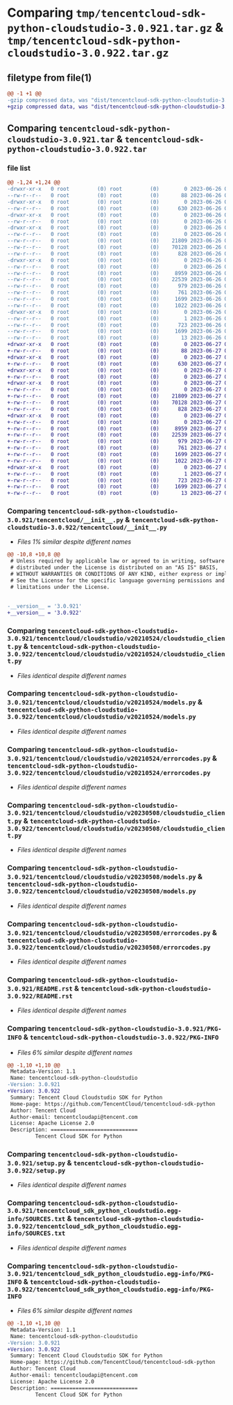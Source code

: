 # Comparing `tmp/tencentcloud-sdk-python-cloudstudio-3.0.921.tar.gz` & `tmp/tencentcloud-sdk-python-cloudstudio-3.0.922.tar.gz`

## filetype from file(1)

```diff
@@ -1 +1 @@
-gzip compressed data, was "dist/tencentcloud-sdk-python-cloudstudio-3.0.921.tar", last modified: Mon Jun 26 00:20:35 2023, max compression
+gzip compressed data, was "dist/tencentcloud-sdk-python-cloudstudio-3.0.922.tar", last modified: Tue Jun 27 00:21:04 2023, max compression
```

## Comparing `tencentcloud-sdk-python-cloudstudio-3.0.921.tar` & `tencentcloud-sdk-python-cloudstudio-3.0.922.tar`

### file list

```diff
@@ -1,24 +1,24 @@
-drwxr-xr-x   0 root         (0) root         (0)        0 2023-06-26 00:20:35.000000 tencentcloud-sdk-python-cloudstudio-3.0.921/
--rw-r--r--   0 root         (0) root         (0)       88 2023-06-26 00:20:35.000000 tencentcloud-sdk-python-cloudstudio-3.0.921/setup.cfg
-drwxr-xr-x   0 root         (0) root         (0)        0 2023-06-26 00:20:35.000000 tencentcloud-sdk-python-cloudstudio-3.0.921/tencentcloud/
--rw-r--r--   0 root         (0) root         (0)      630 2023-06-26 00:20:35.000000 tencentcloud-sdk-python-cloudstudio-3.0.921/tencentcloud/__init__.py
-drwxr-xr-x   0 root         (0) root         (0)        0 2023-06-26 00:20:35.000000 tencentcloud-sdk-python-cloudstudio-3.0.921/tencentcloud/cloudstudio/
--rw-r--r--   0 root         (0) root         (0)        0 2023-06-26 00:20:35.000000 tencentcloud-sdk-python-cloudstudio-3.0.921/tencentcloud/cloudstudio/__init__.py
-drwxr-xr-x   0 root         (0) root         (0)        0 2023-06-26 00:20:35.000000 tencentcloud-sdk-python-cloudstudio-3.0.921/tencentcloud/cloudstudio/v20210524/
--rw-r--r--   0 root         (0) root         (0)        0 2023-06-26 00:20:35.000000 tencentcloud-sdk-python-cloudstudio-3.0.921/tencentcloud/cloudstudio/v20210524/__init__.py
--rw-r--r--   0 root         (0) root         (0)    21809 2023-06-26 00:20:35.000000 tencentcloud-sdk-python-cloudstudio-3.0.921/tencentcloud/cloudstudio/v20210524/cloudstudio_client.py
--rw-r--r--   0 root         (0) root         (0)    70128 2023-06-26 00:20:35.000000 tencentcloud-sdk-python-cloudstudio-3.0.921/tencentcloud/cloudstudio/v20210524/models.py
--rw-r--r--   0 root         (0) root         (0)      828 2023-06-26 00:20:35.000000 tencentcloud-sdk-python-cloudstudio-3.0.921/tencentcloud/cloudstudio/v20210524/errorcodes.py
-drwxr-xr-x   0 root         (0) root         (0)        0 2023-06-26 00:20:35.000000 tencentcloud-sdk-python-cloudstudio-3.0.921/tencentcloud/cloudstudio/v20230508/
--rw-r--r--   0 root         (0) root         (0)        0 2023-06-26 00:20:35.000000 tencentcloud-sdk-python-cloudstudio-3.0.921/tencentcloud/cloudstudio/v20230508/__init__.py
--rw-r--r--   0 root         (0) root         (0)     8959 2023-06-26 00:20:35.000000 tencentcloud-sdk-python-cloudstudio-3.0.921/tencentcloud/cloudstudio/v20230508/cloudstudio_client.py
--rw-r--r--   0 root         (0) root         (0)    22539 2023-06-26 00:20:35.000000 tencentcloud-sdk-python-cloudstudio-3.0.921/tencentcloud/cloudstudio/v20230508/models.py
--rw-r--r--   0 root         (0) root         (0)      979 2023-06-26 00:20:35.000000 tencentcloud-sdk-python-cloudstudio-3.0.921/tencentcloud/cloudstudio/v20230508/errorcodes.py
--rw-r--r--   0 root         (0) root         (0)      761 2023-06-26 00:20:35.000000 tencentcloud-sdk-python-cloudstudio-3.0.921/README.rst
--rw-r--r--   0 root         (0) root         (0)     1699 2023-06-26 00:20:35.000000 tencentcloud-sdk-python-cloudstudio-3.0.921/PKG-INFO
--rw-r--r--   0 root         (0) root         (0)     1022 2023-06-26 00:20:35.000000 tencentcloud-sdk-python-cloudstudio-3.0.921/setup.py
-drwxr-xr-x   0 root         (0) root         (0)        0 2023-06-26 00:20:35.000000 tencentcloud-sdk-python-cloudstudio-3.0.921/tencentcloud_sdk_python_cloudstudio.egg-info/
--rw-r--r--   0 root         (0) root         (0)        1 2023-06-26 00:20:35.000000 tencentcloud-sdk-python-cloudstudio-3.0.921/tencentcloud_sdk_python_cloudstudio.egg-info/dependency_links.txt
--rw-r--r--   0 root         (0) root         (0)      723 2023-06-26 00:20:35.000000 tencentcloud-sdk-python-cloudstudio-3.0.921/tencentcloud_sdk_python_cloudstudio.egg-info/SOURCES.txt
--rw-r--r--   0 root         (0) root         (0)     1699 2023-06-26 00:20:35.000000 tencentcloud-sdk-python-cloudstudio-3.0.921/tencentcloud_sdk_python_cloudstudio.egg-info/PKG-INFO
--rw-r--r--   0 root         (0) root         (0)       13 2023-06-26 00:20:35.000000 tencentcloud-sdk-python-cloudstudio-3.0.921/tencentcloud_sdk_python_cloudstudio.egg-info/top_level.txt
+drwxr-xr-x   0 root         (0) root         (0)        0 2023-06-27 00:21:04.000000 tencentcloud-sdk-python-cloudstudio-3.0.922/
+-rw-r--r--   0 root         (0) root         (0)       88 2023-06-27 00:21:04.000000 tencentcloud-sdk-python-cloudstudio-3.0.922/setup.cfg
+drwxr-xr-x   0 root         (0) root         (0)        0 2023-06-27 00:21:04.000000 tencentcloud-sdk-python-cloudstudio-3.0.922/tencentcloud/
+-rw-r--r--   0 root         (0) root         (0)      630 2023-06-27 00:21:04.000000 tencentcloud-sdk-python-cloudstudio-3.0.922/tencentcloud/__init__.py
+drwxr-xr-x   0 root         (0) root         (0)        0 2023-06-27 00:21:04.000000 tencentcloud-sdk-python-cloudstudio-3.0.922/tencentcloud/cloudstudio/
+-rw-r--r--   0 root         (0) root         (0)        0 2023-06-27 00:21:04.000000 tencentcloud-sdk-python-cloudstudio-3.0.922/tencentcloud/cloudstudio/__init__.py
+drwxr-xr-x   0 root         (0) root         (0)        0 2023-06-27 00:21:04.000000 tencentcloud-sdk-python-cloudstudio-3.0.922/tencentcloud/cloudstudio/v20210524/
+-rw-r--r--   0 root         (0) root         (0)        0 2023-06-27 00:21:04.000000 tencentcloud-sdk-python-cloudstudio-3.0.922/tencentcloud/cloudstudio/v20210524/__init__.py
+-rw-r--r--   0 root         (0) root         (0)    21809 2023-06-27 00:21:04.000000 tencentcloud-sdk-python-cloudstudio-3.0.922/tencentcloud/cloudstudio/v20210524/cloudstudio_client.py
+-rw-r--r--   0 root         (0) root         (0)    70128 2023-06-27 00:21:04.000000 tencentcloud-sdk-python-cloudstudio-3.0.922/tencentcloud/cloudstudio/v20210524/models.py
+-rw-r--r--   0 root         (0) root         (0)      828 2023-06-27 00:21:04.000000 tencentcloud-sdk-python-cloudstudio-3.0.922/tencentcloud/cloudstudio/v20210524/errorcodes.py
+drwxr-xr-x   0 root         (0) root         (0)        0 2023-06-27 00:21:04.000000 tencentcloud-sdk-python-cloudstudio-3.0.922/tencentcloud/cloudstudio/v20230508/
+-rw-r--r--   0 root         (0) root         (0)        0 2023-06-27 00:21:04.000000 tencentcloud-sdk-python-cloudstudio-3.0.922/tencentcloud/cloudstudio/v20230508/__init__.py
+-rw-r--r--   0 root         (0) root         (0)     8959 2023-06-27 00:21:04.000000 tencentcloud-sdk-python-cloudstudio-3.0.922/tencentcloud/cloudstudio/v20230508/cloudstudio_client.py
+-rw-r--r--   0 root         (0) root         (0)    22539 2023-06-27 00:21:04.000000 tencentcloud-sdk-python-cloudstudio-3.0.922/tencentcloud/cloudstudio/v20230508/models.py
+-rw-r--r--   0 root         (0) root         (0)      979 2023-06-27 00:21:04.000000 tencentcloud-sdk-python-cloudstudio-3.0.922/tencentcloud/cloudstudio/v20230508/errorcodes.py
+-rw-r--r--   0 root         (0) root         (0)      761 2023-06-27 00:21:04.000000 tencentcloud-sdk-python-cloudstudio-3.0.922/README.rst
+-rw-r--r--   0 root         (0) root         (0)     1699 2023-06-27 00:21:04.000000 tencentcloud-sdk-python-cloudstudio-3.0.922/PKG-INFO
+-rw-r--r--   0 root         (0) root         (0)     1022 2023-06-27 00:21:04.000000 tencentcloud-sdk-python-cloudstudio-3.0.922/setup.py
+drwxr-xr-x   0 root         (0) root         (0)        0 2023-06-27 00:21:04.000000 tencentcloud-sdk-python-cloudstudio-3.0.922/tencentcloud_sdk_python_cloudstudio.egg-info/
+-rw-r--r--   0 root         (0) root         (0)        1 2023-06-27 00:21:04.000000 tencentcloud-sdk-python-cloudstudio-3.0.922/tencentcloud_sdk_python_cloudstudio.egg-info/dependency_links.txt
+-rw-r--r--   0 root         (0) root         (0)      723 2023-06-27 00:21:04.000000 tencentcloud-sdk-python-cloudstudio-3.0.922/tencentcloud_sdk_python_cloudstudio.egg-info/SOURCES.txt
+-rw-r--r--   0 root         (0) root         (0)     1699 2023-06-27 00:21:04.000000 tencentcloud-sdk-python-cloudstudio-3.0.922/tencentcloud_sdk_python_cloudstudio.egg-info/PKG-INFO
+-rw-r--r--   0 root         (0) root         (0)       13 2023-06-27 00:21:04.000000 tencentcloud-sdk-python-cloudstudio-3.0.922/tencentcloud_sdk_python_cloudstudio.egg-info/top_level.txt
```

### Comparing `tencentcloud-sdk-python-cloudstudio-3.0.921/tencentcloud/__init__.py` & `tencentcloud-sdk-python-cloudstudio-3.0.922/tencentcloud/__init__.py`

 * *Files 1% similar despite different names*

```diff
@@ -10,8 +10,8 @@
 # Unless required by applicable law or agreed to in writing, software
 # distributed under the License is distributed on an "AS IS" BASIS,
 # WITHOUT WARRANTIES OR CONDITIONS OF ANY KIND, either express or implied.
 # See the License for the specific language governing permissions and
 # limitations under the License.
 
 
-__version__ = '3.0.921'
+__version__ = '3.0.922'
```

### Comparing `tencentcloud-sdk-python-cloudstudio-3.0.921/tencentcloud/cloudstudio/v20210524/cloudstudio_client.py` & `tencentcloud-sdk-python-cloudstudio-3.0.922/tencentcloud/cloudstudio/v20210524/cloudstudio_client.py`

 * *Files identical despite different names*

### Comparing `tencentcloud-sdk-python-cloudstudio-3.0.921/tencentcloud/cloudstudio/v20210524/models.py` & `tencentcloud-sdk-python-cloudstudio-3.0.922/tencentcloud/cloudstudio/v20210524/models.py`

 * *Files identical despite different names*

### Comparing `tencentcloud-sdk-python-cloudstudio-3.0.921/tencentcloud/cloudstudio/v20210524/errorcodes.py` & `tencentcloud-sdk-python-cloudstudio-3.0.922/tencentcloud/cloudstudio/v20210524/errorcodes.py`

 * *Files identical despite different names*

### Comparing `tencentcloud-sdk-python-cloudstudio-3.0.921/tencentcloud/cloudstudio/v20230508/cloudstudio_client.py` & `tencentcloud-sdk-python-cloudstudio-3.0.922/tencentcloud/cloudstudio/v20230508/cloudstudio_client.py`

 * *Files identical despite different names*

### Comparing `tencentcloud-sdk-python-cloudstudio-3.0.921/tencentcloud/cloudstudio/v20230508/models.py` & `tencentcloud-sdk-python-cloudstudio-3.0.922/tencentcloud/cloudstudio/v20230508/models.py`

 * *Files identical despite different names*

### Comparing `tencentcloud-sdk-python-cloudstudio-3.0.921/tencentcloud/cloudstudio/v20230508/errorcodes.py` & `tencentcloud-sdk-python-cloudstudio-3.0.922/tencentcloud/cloudstudio/v20230508/errorcodes.py`

 * *Files identical despite different names*

### Comparing `tencentcloud-sdk-python-cloudstudio-3.0.921/README.rst` & `tencentcloud-sdk-python-cloudstudio-3.0.922/README.rst`

 * *Files identical despite different names*

### Comparing `tencentcloud-sdk-python-cloudstudio-3.0.921/PKG-INFO` & `tencentcloud-sdk-python-cloudstudio-3.0.922/PKG-INFO`

 * *Files 6% similar despite different names*

```diff
@@ -1,10 +1,10 @@
 Metadata-Version: 1.1
 Name: tencentcloud-sdk-python-cloudstudio
-Version: 3.0.921
+Version: 3.0.922
 Summary: Tencent Cloud Cloudstudio SDK for Python
 Home-page: https://github.com/TencentCloud/tencentcloud-sdk-python
 Author: Tencent Cloud
 Author-email: tencentcloudapi@tencent.com
 License: Apache License 2.0
 Description: ============================
         Tencent Cloud SDK for Python
```

### Comparing `tencentcloud-sdk-python-cloudstudio-3.0.921/setup.py` & `tencentcloud-sdk-python-cloudstudio-3.0.922/setup.py`

 * *Files identical despite different names*

### Comparing `tencentcloud-sdk-python-cloudstudio-3.0.921/tencentcloud_sdk_python_cloudstudio.egg-info/SOURCES.txt` & `tencentcloud-sdk-python-cloudstudio-3.0.922/tencentcloud_sdk_python_cloudstudio.egg-info/SOURCES.txt`

 * *Files identical despite different names*

### Comparing `tencentcloud-sdk-python-cloudstudio-3.0.921/tencentcloud_sdk_python_cloudstudio.egg-info/PKG-INFO` & `tencentcloud-sdk-python-cloudstudio-3.0.922/tencentcloud_sdk_python_cloudstudio.egg-info/PKG-INFO`

 * *Files 6% similar despite different names*

```diff
@@ -1,10 +1,10 @@
 Metadata-Version: 1.1
 Name: tencentcloud-sdk-python-cloudstudio
-Version: 3.0.921
+Version: 3.0.922
 Summary: Tencent Cloud Cloudstudio SDK for Python
 Home-page: https://github.com/TencentCloud/tencentcloud-sdk-python
 Author: Tencent Cloud
 Author-email: tencentcloudapi@tencent.com
 License: Apache License 2.0
 Description: ============================
         Tencent Cloud SDK for Python
```


